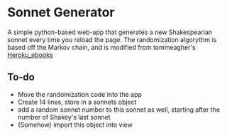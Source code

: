 # Sonnet Generator

A simple python-based web-app that generates a new Shakespearian sonnet every time you reload the page. The randomization
algorythm is based off the Markov chain, and is modified from tommeagher's [Heroku_ebooks](https://github.com/tommeagher/heroku_ebooks)

## To-do

* Move the randomization code into the app
* Create 14 lines, store in a sonnets object
* add a random sonnet number to this sonnet as well, starting after the number of Shakey's last sonnet
* (Somehow) import this object into view
